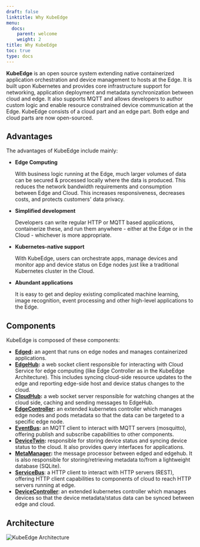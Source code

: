 ```yaml
---
draft: false
linktitle: Why KubeEdge
menu:
  docs:
    parent: welcome
    weight: 2
title: Why KubeEdge
toc: true
type: docs
---
```

**KubeEdge** is an open source system extending native containerized application orchestration and device management to hosts at the Edge. It is built upon Kubernetes and provides core infrastructure support for networking, application deployment and metadata synchronization between cloud and edge. It also supports MQTT and allows developers to author custom logic and enable resource constrained device communication at the Edge. KubeEdge consists of a cloud part and an edge part. Both edge and cloud parts are now open-sourced.

## Advantages

The advantages of KubeEdge include mainly:

* **Edge Computing**

     With business logic running at the Edge, much larger volumes of data can be secured & processed locally where the data is produced. This reduces the network bandwidth requirements and consumption between Edge and Cloud. This increases responsiveness, decreases costs, and protects customers' data privacy.

* **Simplified development**

     Developers can write regular HTTP or MQTT based applications, containerize these, and run them anywhere - either at the Edge or in the Cloud - whichever is more appropriate.

* **Kubernetes-native support**

     With KubeEdge, users can orchestrate apps, manage devices and monitor app and device status on Edge nodes just like a traditional Kubernetes cluster in the Cloud.

* **Abundant applications**

     It is easy to get and deploy existing complicated machine learning, image recognition, event processing and other high-level applications to the Edge.

## Components
KubeEdge is composed of these components:

- **[Edged](../architecture/edge/edged):** an agent that runs on edge nodes and manages containerized applications.
- **[EdgeHub](../architecture/edge/edgehub):** a web socket client responsible for interacting with Cloud Service for edge computing (like Edge Controller as in the KubeEdge Architecture). This includes syncing cloud-side resource updates to the edge and reporting edge-side host and device status changes to the cloud.
- **[CloudHub](../architecture/cloud/cloudhub):** a web socket server responsible for watching changes at the cloud side, caching and sending messages to EdgeHub.
- **[EdgeController](../architecture/cloud/edge_controller):** an extended kubernetes controller which manages edge nodes and pods metadata so that the data can be targeted to a specific edge node.
- **[EventBus](../architecture/edge/eventbus):** an MQTT client to interact with MQTT servers (mosquitto), offering publish and subscribe capabilities to other components.
- **[DeviceTwin](../architecture/edge/devicetwin):** responsible for storing device status and syncing device status to the cloud. It also provides query interfaces for applications.
- **[MetaManager](../architecture/edge/metamanager):** the message processor between edged and edgehub. It is also responsible for storing/retrieving metadata to/from a lightweight database (SQLite).
- **[ServiceBus](../architecture/edge/servicebus)**: a HTTP client to interact with HTTP servers (REST), offering HTTP client capabilities to components of cloud to reach HTTP servers running at edge.
- **[DeviceController](../architecture/cloud/device_controller)**: an extended kubernetes controller which manages devices so that the device metadata/status data can be synced between edge and cloud.

## Architecture

![KubeEdge Architecture](/img/kubeedge_arch.png)

